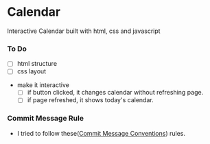 # **Calendar**

Interactive Calendar built with html, css and javascript

### **To Do**

- [ ]  html structure
- [ ]  css layout
- make it interactive
    - [ ]  if button clicked, it changes calendar without refreshing page.
    - [ ]  if page refreshed, it shows today's calendar.

### Commit Message Rule

- I tried to follow these([Commit Message Conventions](https://gist.github.com/stephenparish/9941e89d80e2bc58a153#commit-message-conventions)) rules.

